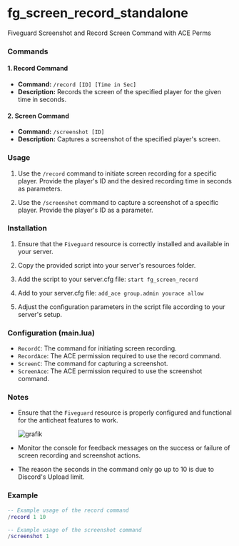 # fg_screen_record_standalone
Fiveguard Screenshot and Record Screen Command with ACE Perms

### Commands

#### 1. Record Command

- **Command:** `/record [ID] [Time in Sec]`
- **Description:** Records the screen of the specified player for the given time in seconds.

#### 2. Screen Command

- **Command:** `/screenshot [ID]`
- **Description:** Captures a screenshot of the specified player's screen.

### Usage

1. Use the `/record` command to initiate screen recording for a specific player. Provide the player's ID and the desired recording time in seconds as parameters.

2. Use the `/screenshot` command to capture a screenshot of a specific player. Provide the player's ID as a parameter.

### Installation

1. Ensure that the `Fiveguard` resource is correctly installed and available in your server.

2. Copy the provided script into your server's resources folder.

3. Add the script to your server.cfg file: `start fg_screen_record`
   
4. Add to your server.cfg file: `add_ace group.admin yourace allow`

5. Adjust the configuration parameters in the script file according to your server's setup.

### Configuration (main.lua)

- `RecordC`: The command for initiating screen recording.
- `RecordAce`: The ACE permission required to use the record command.
- `ScreenC`: The command for capturing a screenshot.
- `ScreenAce`: The ACE permission required to use the screenshot command.

### Notes

- Ensure that the `Fiveguard` resource is properly configured and functional for the anticheat features to work.

  ![grafik](https://github.com/UnrealMexd0x/fg_screen_record/assets/118627448/07d4c095-79a9-4e3f-b755-69d19f045c0f)


- Monitor the console for feedback messages on the success or failure of screen recording and screenshot actions.

- The reason the seconds in the command only go up to 10 is due to Discord's Upload limit.

### Example

```lua
-- Example usage of the record command
/record 1 10

-- Example usage of the screenshot command
/screenshot 1
```
